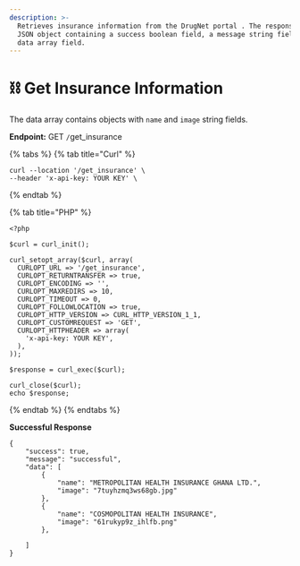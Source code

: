 ```yaml
---
description: >-
  Retrieves insurance information from the DrugNet portal . The response is a
  JSON object containing a success boolean field, a message string field, and a
  data array field.
---
```


# ⛓️ Get Insurance Information

The data array contains objects with `name` and `image` string fields.



**Endpoint:** GET `/`get\_insurance



{% tabs %}
{% tab title="Curl" %}
```
curl --location '/get_insurance' \
--header 'x-api-key: YOUR KEY' \

```
{% endtab %}

{% tab title="PHP" %}
```
<?php

$curl = curl_init();

curl_setopt_array($curl, array(
  CURLOPT_URL => '/get_insurance',
  CURLOPT_RETURNTRANSFER => true,
  CURLOPT_ENCODING => '',
  CURLOPT_MAXREDIRS => 10,
  CURLOPT_TIMEOUT => 0,
  CURLOPT_FOLLOWLOCATION => true,
  CURLOPT_HTTP_VERSION => CURL_HTTP_VERSION_1_1,
  CURLOPT_CUSTOMREQUEST => 'GET',
  CURLOPT_HTTPHEADER => array(
    'x-api-key: YOUR KEY',
  ),
));

$response = curl_exec($curl);

curl_close($curl);
echo $response;

```
{% endtab %}
{% endtabs %}





**Successful Response**

```
{
    "success": true,
    "message": "successful",
    "data": [
        {
            "name": "METROPOLITAN HEALTH INSURANCE GHANA LTD.",
            "image": "7tuyhzmq3ws68gb.jpg"
        },
        {
            "name": "COSMOPOLITAN HEALTH INSURANCE",
            "image": "61rukyp9z_ihlfb.png"
        },
       
    ]
}
```

